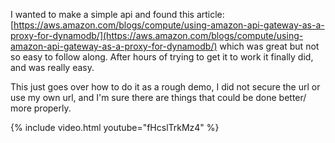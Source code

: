 I wanted to make a simple api and found this article: [https://aws.amazon.com/blogs/compute/using-amazon-api-gateway-as-a-proxy-for-dynamodb/](https://aws.amazon.com/blogs/compute/using-amazon-api-gateway-as-a-proxy-for-dynamodb/) which was great but not so easy to follow along. After hours of trying to get it to work it finally did, and was really easy.

This just goes over how to do it as a rough demo, I did not secure the url or use my own url, and I'm sure there are things that could be done better/ more properly.

{% include video.html youtube="fHcslTrkMz4" %}
